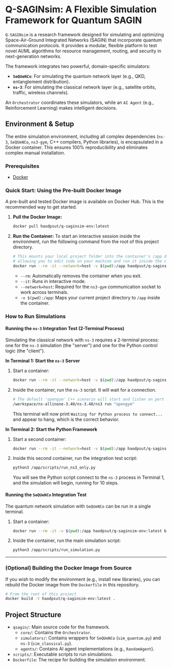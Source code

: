 # Q-SAGINsim: A Flexible Simulation Framework for Quantum SAGIN

`Q-SAGINsim` is a research framework designed for simulating and optimizing Space-Air-Ground Integrated Networks (SAGIN) that incorporate quantum communication protocols. It provides a modular, flexible platform to test novel AI/ML algorithms for resource management, routing, and security in next-generation networks.

The framework integrates two powerful, domain-specific simulators:
- **`SeQUeNCo`**: For simulating the quantum network layer (e.g., QKD, entanglement distribution).
- **`ns-3`**: For simulating the classical network layer (e.g., satellite orbits, traffic, wireless channels).

An `Orchestrator` coordinates these simulators, while an `AI Agent` (e.g., Reinforcement Learning) makes intelligent decisions.

## Environment & Setup

The entire simulation environment, including all complex dependencies (`ns-3`, `SeQUeNCo`, `ns3-gym`, C++ compilers, Python libraries), is encapsulated in a Docker container. This ensures 100% reproducibility and eliminates complex manual installation.

### Prerequisites
- [Docker](https://docs.docker.com/get-docker/)

### Quick Start: Using the Pre-built Docker Image

A pre-built and tested Docker image is available on Docker Hub. This is the recommended way to get started.

1.  **Pull the Docker Image:**
    ```bash
    docker pull haodpsut/q-saginsim-env:latest
    ```

2.  **Run the Container:**
    To start an interactive session inside the environment, run the following command from the root of this project directory.
    ```bash
    # This mounts your local project folder into the container's /app directory,
    # allowing you to edit code on your machine and run it inside the container.
    docker run --rm -it --network=host -v $(pwd):/app haodpsut/q-saginsim-env:latest bash
    ```
    *   `--rm`: Automatically removes the container when you exit.
    *   `--it`: Runs in interactive mode.
    *   `--network=host`: Required for the `ns3-gym` communication socket to work across terminals.
    *   `-v $(pwd):/app`: Maps your current project directory to `/app` inside the container.

### How to Run Simulations

#### Running the `ns-3` Integration Test (2-Terminal Process)

Simulating the classical network with `ns-3` requires a 2-terminal process: one for the `ns-3` simulation (the "server") and one for the Python control logic (the "client").

**In Terminal 1: Start the `ns-3` Server**

1.  Start a container:
    ```bash
    docker run --rm -it --network=host -v $(pwd):/app haodpsut/q-saginsim-env:latest bash
    ```

2.  Inside the container, run the `ns-3` script. It will wait for a connection.
    ```bash
    # The default 'opengym' C++ scenario will start and listen on port 5555.
    /workspace/ns-allinone-3.40/ns-3.40/ns3 run "opengym"
    ```
    This terminal will now print `Waiting for Python process to connect...` and appear to hang, which is the correct behavior.

**In Terminal 2: Start the Python Framework**

1.  Start a second container:
    ```bash
    docker run --rm -it --network=host -v $(pwd):/app haodpsut/q-saginsim-env:latest bash
    ```

2.  Inside this second container, run the integration test script:
    ```bash
    python3 /app/scripts/run_ns3_only.py
    ```
    You will see the Python script connect to the `ns-3` process in Terminal 1, and the simulation will begin, running for 10 steps.

#### Running the `SeQUeNCo` Integration Test

The quantum network simulation with `SeQUeNCo` can be run in a single terminal.

1. Start a container:
    ```bash
    docker run --rm -it -v $(pwd):/app haodpsut/q-saginsim-env:latest bash
    ```
2. Inside the container, run the main simulation script:
    ```bash
    python3 /app/scripts/run_simulation.py
    ```
---
### (Optional) Building the Docker Image from Source

If you wish to modify the environment (e.g., install new libraries), you can rebuild the Docker image from the `Dockerfile` in this repository.

```bash
# From the root of this project
docker build -t haodpsut/q-saginsim-env:latest .
```

## Project Structure

-   `qsagin/`: Main source code for the framework.
    -   `core/`: Contains the `Orchestrator`.
    -   `simulators/`: Contains wrappers for `SeQUeNCo` (`sim_quantum.py`) and `ns-3` (`sim_classical.py`).
    -   `agents/`: Contains AI agent implementations (e.g., `RandomAgent`).
-   `scripts/`: Executable scripts to run simulations.
-   `Dockerfile`: The recipe for building the simulation environment.
